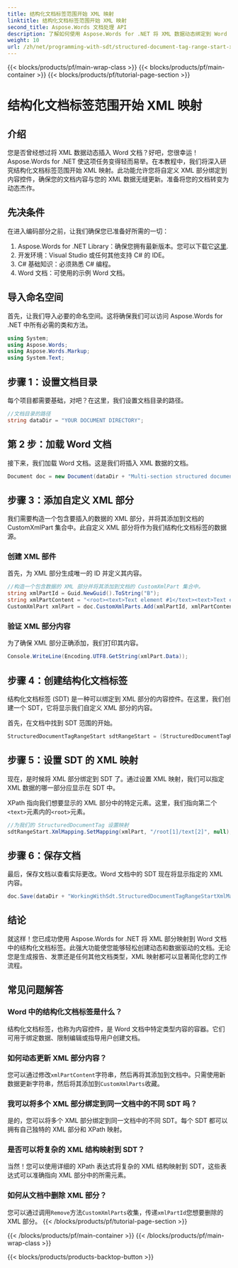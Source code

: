 ```yaml
---
title: 结构化文档标签范围开始 XML 映射
linktitle: 结构化文档标签范围开始 XML 映射
second_title: Aspose.Words 文档处理 API
description: 了解如何使用 Aspose.Words for .NET 将 XML 数据动态绑定到 Word 中的结构化文档标签。按照我们的分步指南进行操作。
weight: 10
url: /zh/net/programming-with-sdt/structured-document-tag-range-start-xml-mapping/
---
```


{{< blocks/products/pf/main-wrap-class >}}
{{< blocks/products/pf/main-container >}}
{{< blocks/products/pf/tutorial-page-section >}}

# 结构化文档标签范围开始 XML 映射

## 介绍

您是否曾经想过将 XML 数据动态插入 Word 文档？好吧，您很幸运！Aspose.Words for .NET 使这项任务变得轻而易举。在本教程中，我们将深入研究结构化文档标签范围开始 XML 映射。此功能允许您将自定义 XML 部分绑定到内容控件，确保您的文档内容与您的 XML 数据无缝更新。准备将您的文档转变为动态杰作。

## 先决条件

在进入编码部分之前，让我们确保您已准备好所需的一切：

1.  Aspose.Words for .NET Library：确保您拥有最新版本。您可以下载它[这里](https://releases.aspose.com/words/net/).
2. 开发环境：Visual Studio 或任何其他支持 C# 的 IDE。
3. C# 基础知识：必须熟悉 C# 编程。
4. Word 文档：可使用的示例 Word 文档。

## 导入命名空间

首先，让我们导入必要的命名空间。这将确保我们可以访问 Aspose.Words for .NET 中所有必需的类和方法。

```csharp
using System;
using Aspose.Words;
using Aspose.Words.Markup;
using System.Text;
```

## 步骤 1：设置文档目录

每个项目都需要基础，对吧？在这里，我们设置文档目录的路径。

```csharp
//文档目录的路径
string dataDir = "YOUR DOCUMENT DIRECTORY";
```

## 第 2 步：加载 Word 文档

接下来，我们加载 Word 文档。这是我们将插入 XML 数据的文档。

```csharp
Document doc = new Document(dataDir + "Multi-section structured document tags.docx");
```

## 步骤 3：添加自定义 XML 部分

我们需要构造一个包含要插入的数据的 XML 部分，并将其添加到文档的 CustomXmlPart 集合中。此自定义 XML 部分将作为我们结构化文档标签的数据源。

### 创建 XML 部件

首先，为 XML 部分生成唯一的 ID 并定义其内容。

```csharp
//构造一个包含数据的 XML 部分并将其添加到文档的 CustomXmlPart 集合中。
string xmlPartId = Guid.NewGuid().ToString("B");
string xmlPartContent = "<root><text>Text element #1</text><text>Text element #2</text></root>";
CustomXmlPart xmlPart = doc.CustomXmlParts.Add(xmlPartId, xmlPartContent);
```

### 验证 XML 部分内容

为了确保 XML 部分正确添加，我们打印其内容。

```csharp
Console.WriteLine(Encoding.UTF8.GetString(xmlPart.Data));
```

## 步骤 4：创建结构化文档标签

结构化文档标签 (SDT) 是一种可以绑定到 XML 部分的内容控件。在这里，我们创建一个 SDT，它将显示我们自定义 XML 部分的内容。

首先，在文档中找到 SDT 范围的开始。

```csharp
StructuredDocumentTagRangeStart sdtRangeStart = (StructuredDocumentTagRangeStart)doc.GetChild(NodeType.StructuredDocumentTagRangeStart, 0, true);
```

## 步骤 5：设置 SDT 的 XML 映射

现在，是时候将 XML 部分绑定到 SDT 了。通过设置 XML 映射，我们可以指定 XML 数据的哪一部分应显示在 SDT 中。

 XPath 指向我们想要显示的 XML 部分中的特定元素。这里，我们指向第二个`<text>`元素内的`<root>`元素。

```csharp
//为我们的 StructuredDocumentTag 设置映射
sdtRangeStart.XmlMapping.SetMapping(xmlPart, "/root[1]/text[2]", null);
```

## 步骤 6：保存文档

最后，保存文档以查看实际更改。Word 文档中的 SDT 现在将显示指定的 XML 内容。

```csharp
doc.Save(dataDir + "WorkingWithSdt.StructuredDocumentTagRangeStartXmlMapping.docx");
```

## 结论

就这样！您已成功使用 Aspose.Words for .NET 将 XML 部分映射到 Word 文档中的结构化文档标签。此强大功能使您能够轻松创建动态和数据驱动的文档。无论您是生成报告、发票还是任何其他文档类型，XML 映射都可以显著简化您的工作流程。

## 常见问题解答

### Word 中的结构化文档标签是什么？
结构化文档标签，也称为内容控件，是 Word 文档中特定类型内容的容器。它们可用于绑定数据、限制编辑或指导用户创建文档。

### 如何动态更新 XML 部分内容？
您可以通过修改`xmlPartContent`字符串，然后再将其添加到文档中。只需使用新数据更新字符串，然后将其添加到`CustomXmlParts`收藏。

### 我可以将多个 XML 部分绑定到同一文档中的不同 SDT 吗？
是的，您可以将多个 XML 部分绑定到同一文档中的不同 SDT。每个 SDT 都可以拥有自己独特的 XML 部分和 XPath 映射。

### 是否可以将复杂的 XML 结构映射到 SDT？
当然！您可以使用详细的 XPath 表达式将复杂的 XML 结构映射到 SDT，这些表达式可以准确指向 XML 部分中的所需元素。

### 如何从文档中删除 XML 部分？
您可以通过调用`Remove`方法`CustomXmlParts`收集，传递`xmlPartId`您想要删除的 XML 部分。
{{< /blocks/products/pf/tutorial-page-section >}}

{{< /blocks/products/pf/main-container >}}
{{< /blocks/products/pf/main-wrap-class >}}

{{< blocks/products/products-backtop-button >}}
